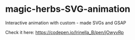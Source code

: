 # magic-herbs-SVG-animation
Interactive  animation with custom - made SVGs and GSAP

Check it here: https://codepen.io/Irinella_B/pen/jOwyvRp
